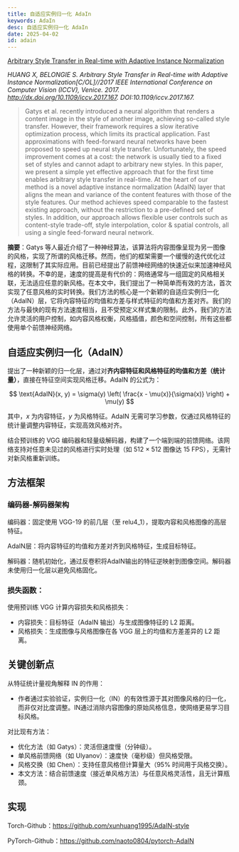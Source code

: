 ```yaml
---
title: 自适应实例归一化 AdaIn
keywords: AdaIn
desc: 自适应实例归一化 AdaIn
date: 2025-04-02
id: adain
---
```


[Arbitrary Style Transfer in Real-time with Adaptive Instance Normalization](https://arxiv.org/abs/1703.06868)

*HUANG X, BELONGIE S. Arbitrary Style Transfer in Real-time with Adaptive Instance Normalization[C/OL]//2017 IEEE International Conference on Computer Vision (ICCV), Venice. 2017. http://dx.doi.org/10.1109/iccv.2017.167. DOI:10.1109/iccv.2017.167.*

> Gatys et al. recently introduced a neural algorithm that renders a content image in the style of another image, achieving so-called style transfer. However, their framework requires a slow iterative optimization process, which limits its practical application. Fast approximations with feed-forward neural networks have been proposed to speed up neural style transfer. Unfortunately, the speed improvement comes at a cost: the network is usually tied to a fixed set of styles and cannot adapt to arbitrary new styles. In this paper, we present a simple yet effective approach that for the first time enables arbitrary style transfer in real-time. At the heart of our method is a novel adaptive instance normalization (AdaIN) layer that aligns the mean and variance of the content features with those of the style features. Our method achieves speed comparable to the fastest existing approach, without the restriction to a pre-defined set of styles. In addition, our approach allows flexible user controls such as content-style trade-off, style interpolation, color & spatial controls, all using a single feed-forward neural network.

**摘要**：Gatys 等人最近介绍了一种神经算法，该算法将内容图像呈现为另一图像的风格，实现了所谓的风格迁移。然而，他们的框架需要一个缓慢的迭代优化过程，这限制了其实际应用。目前已经提出了前馈神经网络的快速近似来加速神经风格的转换。不幸的是，速度的提高是有代价的：网络通常与一组固定的风格相关联，无法适应任意的新风格。在本文中，我们提出了一种简单而有效的方法，首次实现了任意风格的实时转换。我们方法的核心是一个新颖的自适应实例归一化（AdaIN）层，它将内容特征的均值和方差与样式特征的均值和方差对齐。我们的方法与最快的现有方法速度相当，且不受预定义样式集的限制。此外，我们的方法允许灵活的用户控制，如内容风格权衡，风格插值，颜色和空间控制，所有这些都使用单个前馈神经网络。


## 自适应实例归一化（AdaIN）

提出了一种新颖的归一化层，通过对**齐内容特征和风格特征的均值和方差（统计量）**，直接在特征空间实现风格迁移。AdaIN 的公式为：

$$
\text{AdaIN}(x, y) = \sigma(y) \left( \frac{x - \mu(x)}{\sigma(x)} \right) + \mu(y)
$$

其中，$x$ 为内容特征，$y$ 为风格特征。AdaIN 无需可学习参数，仅通过风格特征的统计量调整内容特征，实现高效风格对齐。

结合预训练的 VGG 编码器和轻量级解码器，构建了一个端到端的前馈网络。该网络支持对任意未见过的风格进行实时处理（如 512 × 512 图像达 15 FPS），无需针对新风格重新训练。

## 方法框架

### 编码器-解码器架构  

编码器：固定使用 VGG-19 的前几层（至 relu4_1），提取内容和风格图像的高层特征。  

AdaIN层：将内容特征的均值和方差对齐到风格特征，生成目标特征。  

解码器：随机初始化，通过反卷积将AdaIN输出的特征逆映射到图像空间。解码器未使用归一化层以避免风格固化。

### 损失函数：  

使用预训练 VGG 计算内容损失和风格损失：  
- 内容损失：目标特征（AdaIN 输出）与生成图像特征的 L2 距离。  
- 风格损失：生成图像与风格图像在各 VGG 层上的均值和方差差异的 L2 距离。

## 关键创新点

从特征统计量视角解释 IN 的作用：
- 作者通过实验验证，实例归一化（IN）的有效性源于其对图像风格的归一化，而非仅对比度调整。IN通过消除内容图像的原始风格信息，使网络更易学习目标风格。

对比现有方法：
- 优化方法（如 Gatys）：灵活但速度慢（分钟级）。
- 单风格前馈网络（如 Ulyanov）：速度快（毫秒级）但风格受限。
- 风格交换（如 Chen）：支持任意风格但计算量大（95% 时间用于风格交换）。
- 本文方法：结合前馈速度（接近单风格方法）与任意风格灵活性，且无计算瓶颈。

## 实现

Torch-Github：https://github.com/xunhuang1995/AdaIN-style

PyTorch-Github：https://github.com/naoto0804/pytorch-AdaIN
